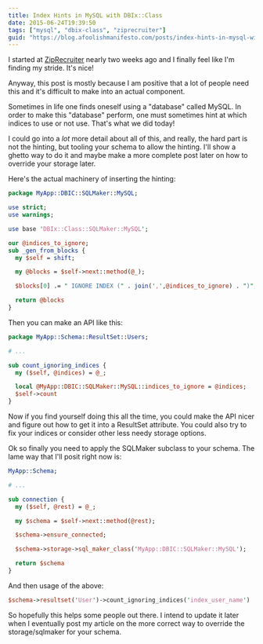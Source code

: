 ```yaml
---
title: Index Hints in MySQL with DBIx::Class
date: 2015-06-24T19:39:50
tags: ["mysql", "dbix-class", "ziprecruiter"]
guid: "https://blog.afoolishmanifesto.com/posts/index-hints-in-mysql-with-dbix-class"
---
```

I started at [ZipRecruiter](https://www.ziprecruiter.com) nearly two weeks ago
and I finally feel like I'm finding my stride.  It's nice!

Anyway, this post is mostly because I am positive that a lot of people need this
and it's difficult to make into an actual component.

Sometimes in life one finds oneself using a "database" called MySQL.  In order
to make this "database" perform, one must sometimes hint at which indices to use
or not use.  That's what we did today!

I could go into a *lot* more detail about all of this, and really, the hard part
is not the hinting, but tooling your schema to allow the hinting.  I'll show a
ghetto way to do it and maybe make a more complete post later on how to override
your storage later.

Here's the actual machinery of inserting the hinting:

```perl
package MyApp::DBIC::SQLMaker::MySQL;

use strict;
use warnings;

use base 'DBIx::Class::SQLMaker::MySQL';

our @indices_to_ignore;
sub _gen_from_blocks {
  my $self = shift;

  my @blocks = $self->next::method(@_);

  $blocks[0] .= " IGNORE INDEX (" . join(',',@indices_to_ignore) . ")";

  return @blocks
}
```

Then you can make an API like this:

```perl
package MyApp::Schema::ResultSet::Users;

# ...

sub count_ignoring_indices {
  my ($self, @indices) = @_;

  local @MyApp::DBIC::SQLMaker::MySQL::indices_to_ignore = @indices;
  $self->count
}
```

Now if you find yourself doing this all the time, you could make the API nicer
and figure out how to get it into a ResultSet attribute.  You could also try to
fix your indices or consider other less needy storage options.

Ok so finally you need to apply the SQLMaker subclass to your schema.  The lame
way that I'll posit right now is:

```perl
MyApp::Schema;

# ...

sub connection {
  my ($self, @rest) = @_;

  my $schema = $self->next::method(@rest);

  $schema->ensure_connected;

  $schema->storage->sql_maker_class('MyApp::DBIC::SQLMaker::MySQL');

  return $schema
}

```

And then usage of the above:

```perl
$schema->resultset('User')->count_ignoring_indices('index_user_name')
```

So hopefully this helps some people out there.  I intend to update it later when
I eventually post my article on the more correct way to override the
storage/sqlmaker for your schema.

